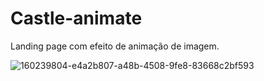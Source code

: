 # Castle-animate
Landing page com efeito de animação de imagem.

![160239804-e4a2b807-a48b-4508-9fe8-83668c2bf593](https://user-images.githubusercontent.com/81976280/160305068-25836312-995a-49d5-96d5-a9cb1fc268fd.png)
